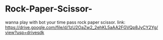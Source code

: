 # Rock-Paper-Scissor-
wanna play with bot your time pass rock paper scissor.
link:
https://drive.google.com/file/d/1zU2OaZw2_2ehKL5aAA2FGVQp8JyCY2Yg/view?usp=drivesdk
